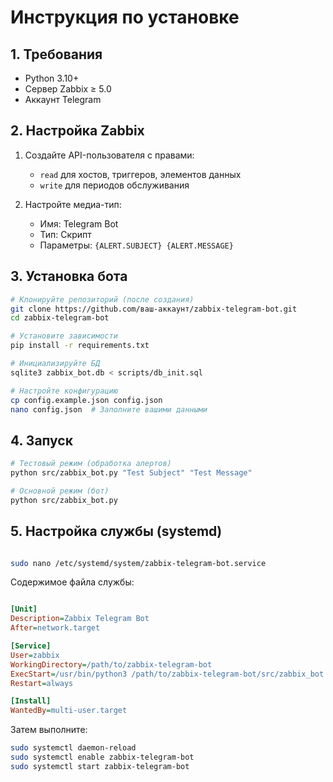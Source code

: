 # Инструкция по установке

## 1. Требования
- Python 3.10+
- Сервер Zabbix ≥ 5.0
- Аккаунт Telegram

## 2. Настройка Zabbix
1. Создайте API-пользователя с правами:
   - `read` для хостов, триггеров, элементов данных
   - `write` для периодов обслуживания

2. Настройте медиа-тип:
   - Имя: Telegram Bot
   - Тип: Скрипт
   - Параметры: `{ALERT.SUBJECT} {ALERT.MESSAGE}`

## 3. Установка бота
```bash
# Клонируйте репозиторий (после создания)
git clone https://github.com/ваш-аккаунт/zabbix-telegram-bot.git
cd zabbix-telegram-bot

# Установите зависимости
pip install -r requirements.txt

# Инициализируйте БД
sqlite3 zabbix_bot.db < scripts/db_init.sql

# Настройте конфигурацию
cp config.example.json config.json
nano config.json  # Заполните вашими данными
```
## 4. Запуск
```bash
# Тестовый режим (обработка алертов)
python src/zabbix_bot.py "Test Subject" "Test Message"

# Основной режим (бот)
python src/zabbix_bot.py
```
## 5. Настройка службы (systemd)
```bash

sudo nano /etc/systemd/system/zabbix-telegram-bot.service
```
Содержимое файла службы:
```ini

[Unit]
Description=Zabbix Telegram Bot
After=network.target

[Service]
User=zabbix
WorkingDirectory=/path/to/zabbix-telegram-bot
ExecStart=/usr/bin/python3 /path/to/zabbix-telegram-bot/src/zabbix_bot.py
Restart=always

[Install]
WantedBy=multi-user.target
```
Затем выполните:
```bash
sudo systemctl daemon-reload
sudo systemctl enable zabbix-telegram-bot
sudo systemctl start zabbix-telegram-bot
```